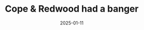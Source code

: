---
title: Cope & Redwood had a banger
promotion: AEW
show: Collision
date: 2025-01-11
tags:
  - cope
  - big bill
images:
  - src: /assets/aew-2025-01/2025.01.11.AEW.Collision.a.jpg
    alt: Cope and Big Bill face off
---